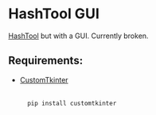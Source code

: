 # HashTool GUI

[HashTool](https://github.com/xesdoog/Python_Scripts/tree/main/HashTool) but with a GUI.
Currently broken.

## Requirements:

- [CustomTkinter](https://pypi.org/project/customtkinter/0.3/)
  ######
        pip install customtkinter
